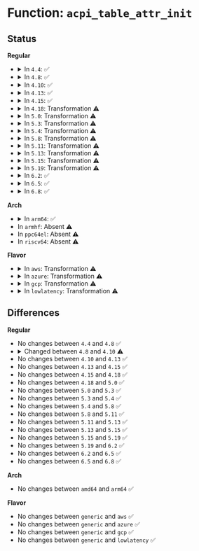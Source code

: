 # Function: <code>acpi_table_attr_init</code>

## Status
<b>Regular</b>
<ul>
<li>
<details>
<summary>In <code>4.4</code>: ✅</summary>

```c
void acpi_table_attr_init(struct acpi_table_attr *table_attr, struct acpi_table_header *table_header);
```

**Collision:** Unique Static

**Inline:** No

**Transformation:** False

**Instances:**

```
In drivers/acpi/sysfs.c (ffffffff81489a90)
Location: drivers/acpi/sysfs.c:347
Inline: False
Direct callers:
  - drivers/acpi/sysfs.c:acpi_sysfs_init
```
**Symbols:**

```
ffffffff81489a90-ffffffff81489b8e: acpi_table_attr_init (STB_LOCAL)
```
</details>
</li>
<li>
<details>
<summary>In <code>4.8</code>: ✅</summary>

```c
void acpi_table_attr_init(struct acpi_table_attr *table_attr, struct acpi_table_header *table_header);
```

**Collision:** Unique Static

**Inline:** No

**Transformation:** False

**Instances:**

```
In drivers/acpi/sysfs.c (ffffffff814d87b1)
Location: drivers/acpi/sysfs.c:347
Inline: False
Direct callers:
  - drivers/acpi/sysfs.c:acpi_sysfs_init
  - drivers/acpi/sysfs.c:acpi_sysfs_table_handler
```
**Symbols:**

```
ffffffff814d87b1-ffffffff814d88af: acpi_table_attr_init (STB_LOCAL)
```
</details>
</li>
<li>
<details>
<summary>In <code>4.10</code>: ✅</summary>

```c
int acpi_table_attr_init(struct kobject *tables_obj, struct acpi_table_attr *table_attr, struct acpi_table_header *table_header);
```

**Collision:** Unique Static

**Inline:** No

**Transformation:** False

**Instances:**

```
In drivers/acpi/sysfs.c (ffffffff814fae99)
Location: drivers/acpi/sysfs.c:346
Inline: False
Direct callers:
  - drivers/acpi/sysfs.c:acpi_sysfs_init
  - drivers/acpi/sysfs.c:acpi_sysfs_table_handler
```
**Symbols:**

```
ffffffff814fae99-ffffffff814fafbb: acpi_table_attr_init (STB_LOCAL)
```
</details>
</li>
<li>
<details>
<summary>In <code>4.13</code>: ✅</summary>

```c
int acpi_table_attr_init(struct kobject *tables_obj, struct acpi_table_attr *table_attr, struct acpi_table_header *table_header);
```

**Collision:** Unique Static

**Inline:** No

**Transformation:** False

**Instances:**

```
In drivers/acpi/sysfs.c (ffffffff8150a4e0)
Location: drivers/acpi/sysfs.c:349
Inline: False
Direct callers:
  - drivers/acpi/sysfs.c:acpi_sysfs_init
  - drivers/acpi/sysfs.c:acpi_sysfs_table_handler
```
**Symbols:**

```
ffffffff8150a4e0-ffffffff8150a619: acpi_table_attr_init (STB_LOCAL)
```
</details>
</li>
<li>
<details>
<summary>In <code>4.15</code>: ✅</summary>

```c
int acpi_table_attr_init(struct kobject *tables_obj, struct acpi_table_attr *table_attr, struct acpi_table_header *table_header);
```

**Collision:** Unique Static

**Inline:** No

**Transformation:** False

**Instances:**

```
In drivers/acpi/sysfs.c (ffffffff8154cda0)
Location: drivers/acpi/sysfs.c:362
Inline: False
Direct callers:
  - drivers/acpi/sysfs.c:acpi_sysfs_init
  - drivers/acpi/sysfs.c:acpi_sysfs_table_handler
```
**Symbols:**

```
ffffffff8154cda0-ffffffff8154ced9: acpi_table_attr_init (STB_LOCAL)
```
</details>
</li>
<li>
<details>
<summary>In <code>4.18</code>: Transformation ⚠️</summary>

```c
int acpi_table_attr_init(struct kobject *tables_obj, struct acpi_table_attr *table_attr, struct acpi_table_header *table_header);
```

**Collision:** Unique Static

**Inline:** No

**Transformation:** True

**Instances:**

```
In drivers/acpi/sysfs.c (0)
Location: drivers/acpi/sysfs.c:362
Inline: False
Direct callers:
  - drivers/acpi/sysfs.c:acpi_sysfs_init
  - drivers/acpi/sysfs.c:acpi_sysfs_table_handler
```
**Symbols:**

```
ffffffff81583510-ffffffff81583632: acpi_table_attr_init (STB_LOCAL)
ffffffff81584385-ffffffff8158439f: acpi_table_attr_init.cold.7 (STB_LOCAL)
```
</details>
</li>
<li>
<details>
<summary>In <code>5.0</code>: Transformation ⚠️</summary>

```c
int acpi_table_attr_init(struct kobject *tables_obj, struct acpi_table_attr *table_attr, struct acpi_table_header *table_header);
```

**Collision:** Unique Static

**Inline:** No

**Transformation:** True

**Instances:**

```
In drivers/acpi/sysfs.c (0)
Location: drivers/acpi/sysfs.c:362
Inline: False
Direct callers:
  - drivers/acpi/sysfs.c:acpi_sysfs_init
  - drivers/acpi/sysfs.c:acpi_sysfs_table_handler
```
**Symbols:**

```
ffffffff8159b640-ffffffff8159b762: acpi_table_attr_init (STB_LOCAL)
ffffffff8159c4b5-ffffffff8159c4cf: acpi_table_attr_init.cold.6 (STB_LOCAL)
```
</details>
</li>
<li>
<details>
<summary>In <code>5.3</code>: Transformation ⚠️</summary>

```c
int acpi_table_attr_init(struct kobject *tables_obj, struct acpi_table_attr *table_attr, struct acpi_table_header *table_header);
```

**Collision:** Unique Static

**Inline:** No

**Transformation:** True

**Instances:**

```
In drivers/acpi/sysfs.c (0)
Location: drivers/acpi/sysfs.c:362
Inline: False
Direct callers:
  - drivers/acpi/sysfs.c:acpi_sysfs_init
  - drivers/acpi/sysfs.c:acpi_sysfs_table_handler
```
**Symbols:**

```
ffffffff815cccb0-ffffffff815ccde5: acpi_table_attr_init (STB_LOCAL)
ffffffff815cdb36-ffffffff815cdb51: acpi_table_attr_init.cold (STB_LOCAL)
```
</details>
</li>
<li>
<details>
<summary>In <code>5.4</code>: Transformation ⚠️</summary>

```c
int acpi_table_attr_init(struct kobject *tables_obj, struct acpi_table_attr *table_attr, struct acpi_table_header *table_header);
```

**Collision:** Unique Static

**Inline:** No

**Transformation:** True

**Instances:**

```
In drivers/acpi/sysfs.c (0)
Location: drivers/acpi/sysfs.c:362
Inline: False
Direct callers:
  - drivers/acpi/sysfs.c:acpi_sysfs_init
  - drivers/acpi/sysfs.c:acpi_sysfs_table_handler
```
**Symbols:**

```
ffffffff815edf30-ffffffff815ee065: acpi_table_attr_init (STB_LOCAL)
ffffffff815eedb6-ffffffff815eedd1: acpi_table_attr_init.cold (STB_LOCAL)
```
</details>
</li>
<li>
<details>
<summary>In <code>5.8</code>: Transformation ⚠️</summary>

```c
int acpi_table_attr_init(struct kobject *tables_obj, struct acpi_table_attr *table_attr, struct acpi_table_header *table_header);
```

**Collision:** Unique Static

**Inline:** No

**Transformation:** True

**Instances:**

```
In drivers/acpi/sysfs.c (0)
Location: drivers/acpi/sysfs.c:362
Inline: False
Direct callers:
  - drivers/acpi/sysfs.c:acpi_tables_sysfs_init
  - drivers/acpi/sysfs.c:acpi_sysfs_table_handler
```
**Symbols:**

```
ffffffff81699f90-ffffffff8169a0c5: acpi_table_attr_init (STB_LOCAL)
ffffffff8169ad87-ffffffff8169ada2: acpi_table_attr_init.cold (STB_LOCAL)
```
</details>
</li>
<li>
<details>
<summary>In <code>5.11</code>: Transformation ⚠️</summary>

```c
int acpi_table_attr_init(struct kobject *tables_obj, struct acpi_table_attr *table_attr, struct acpi_table_header *table_header);
```

**Collision:** Unique Static

**Inline:** No

**Transformation:** True

**Instances:**

```
In drivers/acpi/sysfs.c (0)
Location: drivers/acpi/sysfs.c:362
Inline: False
Direct callers:
  - drivers/acpi/sysfs.c:acpi_tables_sysfs_init
  - drivers/acpi/sysfs.c:acpi_sysfs_table_handler
```
**Symbols:**

```
ffffffff816b7000-ffffffff816b7144: acpi_table_attr_init (STB_LOCAL)
ffffffff81c024ca-ffffffff81c024f1: acpi_table_attr_init.cold (STB_LOCAL)
```
</details>
</li>
<li>
<details>
<summary>In <code>5.13</code>: Transformation ⚠️</summary>

```c
int acpi_table_attr_init(struct kobject *tables_obj, struct acpi_table_attr *table_attr, struct acpi_table_header *table_header);
```

**Collision:** Unique Static

**Inline:** No

**Transformation:** True

**Instances:**

```
In drivers/acpi/sysfs.c (0)
Location: drivers/acpi/sysfs.c:344
Inline: False
Direct callers:
  - drivers/acpi/sysfs.c:acpi_tables_sysfs_init
  - drivers/acpi/sysfs.c:acpi_sysfs_table_handler
```
**Symbols:**

```
ffffffff816990c0-ffffffff81699204: acpi_table_attr_init (STB_LOCAL)
ffffffff81bf3cc3-ffffffff81bf3cea: acpi_table_attr_init.cold (STB_LOCAL)
```
</details>
</li>
<li>
<details>
<summary>In <code>5.15</code>: Transformation ⚠️</summary>

```c
int acpi_table_attr_init(struct kobject *tables_obj, struct acpi_table_attr *table_attr, struct acpi_table_header *table_header);
```

**Collision:** Unique Static

**Inline:** No

**Transformation:** True

**Instances:**

```
In drivers/acpi/sysfs.c (0)
Location: drivers/acpi/sysfs.c:341
Inline: False
Direct callers:
  - drivers/acpi/sysfs.c:acpi_tables_sysfs_init
  - drivers/acpi/sysfs.c:acpi_sysfs_table_handler
```
**Symbols:**

```
ffffffff8170ef50-ffffffff8170f094: acpi_table_attr_init (STB_LOCAL)
ffffffff81cf0a03-ffffffff81cf0a2a: acpi_table_attr_init.cold (STB_LOCAL)
```
</details>
</li>
<li>
<details>
<summary>In <code>5.19</code>: Transformation ⚠️</summary>

```c
int acpi_table_attr_init(struct kobject *tables_obj, struct acpi_table_attr *table_attr, struct acpi_table_header *table_header);
```

**Collision:** Unique Static

**Inline:** No

**Transformation:** True

**Instances:**

```
In drivers/acpi/sysfs.c (0)
Location: drivers/acpi/sysfs.c:341
Inline: False
Direct callers:
  - drivers/acpi/sysfs.c:acpi_tables_sysfs_init
  - drivers/acpi/sysfs.c:acpi_sysfs_table_handler
```
**Symbols:**

```
ffffffff8183d9e0-ffffffff8183db27: acpi_table_attr_init (STB_LOCAL)
ffffffff81eb885b-ffffffff81eb8881: acpi_table_attr_init.cold (STB_LOCAL)
```
</details>
</li>
<li>
<details>
<summary>In <code>6.2</code>: ✅</summary>

```c
int acpi_table_attr_init(struct kobject *tables_obj, struct acpi_table_attr *table_attr, struct acpi_table_header *table_header);
```

**Collision:** Unique Static

**Inline:** No

**Transformation:** False

**Instances:**

```
In drivers/acpi/sysfs.c (ffffffff819735f0)
Location: drivers/acpi/sysfs.c:342
Inline: False
Direct callers:
  - drivers/acpi/sysfs.c:acpi_tables_sysfs_init
  - drivers/acpi/sysfs.c:acpi_sysfs_table_handler
```
**Symbols:**

```
ffffffff819735f0-ffffffff8197375c: acpi_table_attr_init (STB_LOCAL)
```
</details>
</li>
<li>
<details>
<summary>In <code>6.5</code>: ✅</summary>

```c
int acpi_table_attr_init(struct kobject *tables_obj, struct acpi_table_attr *table_attr, struct acpi_table_header *table_header);
```

**Collision:** Unique Static

**Inline:** No

**Transformation:** False

**Instances:**

```
In drivers/acpi/sysfs.c (ffffffff819b9b90)
Location: drivers/acpi/sysfs.c:342
Inline: False
Direct callers:
  - drivers/acpi/sysfs.c:acpi_tables_sysfs_init
  - drivers/acpi/sysfs.c:acpi_sysfs_table_handler
```
**Symbols:**

```
ffffffff819b9b90-ffffffff819b9d77: acpi_table_attr_init (STB_LOCAL)
```
</details>
</li>
<li>
<details>
<summary>In <code>6.8</code>: ✅</summary>

```c
int acpi_table_attr_init(struct kobject *tables_obj, struct acpi_table_attr *table_attr, struct acpi_table_header *table_header);
```

**Collision:** Unique Static

**Inline:** No

**Transformation:** False

**Instances:**

```
In drivers/acpi/sysfs.c (ffffffff81a041d0)
Location: drivers/acpi/sysfs.c:342
Inline: False
Direct callers:
  - drivers/acpi/sysfs.c:acpi_tables_sysfs_init
  - drivers/acpi/sysfs.c:acpi_sysfs_table_handler
```
**Symbols:**

```
ffffffff81a041d0-ffffffff81a043b7: acpi_table_attr_init (STB_LOCAL)
```
</details>
</li>
</ul>
<b>Arch</b>
<ul>
<li>
<details>
<summary>In <code>arm64</code>: ✅</summary>

```c
int acpi_table_attr_init(struct kobject *tables_obj, struct acpi_table_attr *table_attr, struct acpi_table_header *table_header);
```

**Collision:** Unique Static

**Inline:** No

**Transformation:** False

**Instances:**

```
In drivers/acpi/sysfs.c (ffff800010779448)
Location: drivers/acpi/sysfs.c:362
Inline: False
Direct callers:
  - drivers/acpi/sysfs.c:acpi_sysfs_init
  - drivers/acpi/sysfs.c:acpi_sysfs_table_handler
```
**Symbols:**

```
ffff800010779448-ffff8000107795cc: acpi_table_attr_init (STB_LOCAL)
```
</details>
</li>
<li>
In <code>armhf</code>: Absent ⚠️
</li>
<li>
In <code>ppc64el</code>: Absent ⚠️
</li>
<li>
In <code>riscv64</code>: Absent ⚠️
</li>
</ul>
<b>Flavor</b>
<ul>
<li>
<details>
<summary>In <code>aws</code>: Transformation ⚠️</summary>

```c
int acpi_table_attr_init(struct kobject *tables_obj, struct acpi_table_attr *table_attr, struct acpi_table_header *table_header);
```

**Collision:** Unique Static

**Inline:** No

**Transformation:** True

**Instances:**

```
In drivers/acpi/sysfs.c (0)
Location: drivers/acpi/sysfs.c:362
Inline: False
Direct callers:
  - drivers/acpi/sysfs.c:acpi_sysfs_init
  - drivers/acpi/sysfs.c:acpi_sysfs_table_handler
```
**Symbols:**

```
ffffffff815dcc80-ffffffff815dcdb5: acpi_table_attr_init (STB_LOCAL)
ffffffff815dda51-ffffffff815dda6c: acpi_table_attr_init.cold (STB_LOCAL)
```
</details>
</li>
<li>
<details>
<summary>In <code>azure</code>: Transformation ⚠️</summary>

```c
int acpi_table_attr_init(struct kobject *tables_obj, struct acpi_table_attr *table_attr, struct acpi_table_header *table_header);
```

**Collision:** Unique Static

**Inline:** No

**Transformation:** True

**Instances:**

```
In drivers/acpi/sysfs.c (0)
Location: drivers/acpi/sysfs.c:362
Inline: False
Direct callers:
  - drivers/acpi/sysfs.c:acpi_sysfs_init
  - drivers/acpi/sysfs.c:acpi_sysfs_table_handler
```
**Symbols:**

```
ffffffff815c82c0-ffffffff815c83f5: acpi_table_attr_init (STB_LOCAL)
ffffffff815c9091-ffffffff815c90ac: acpi_table_attr_init.cold (STB_LOCAL)
```
</details>
</li>
<li>
<details>
<summary>In <code>gcp</code>: Transformation ⚠️</summary>

```c
int acpi_table_attr_init(struct kobject *tables_obj, struct acpi_table_attr *table_attr, struct acpi_table_header *table_header);
```

**Collision:** Unique Static

**Inline:** No

**Transformation:** True

**Instances:**

```
In drivers/acpi/sysfs.c (0)
Location: drivers/acpi/sysfs.c:362
Inline: False
Direct callers:
  - drivers/acpi/sysfs.c:acpi_sysfs_init
  - drivers/acpi/sysfs.c:acpi_sysfs_table_handler
```
**Symbols:**

```
ffffffff815e2210-ffffffff815e2345: acpi_table_attr_init (STB_LOCAL)
ffffffff815e3096-ffffffff815e30b1: acpi_table_attr_init.cold (STB_LOCAL)
```
</details>
</li>
<li>
<details>
<summary>In <code>lowlatency</code>: Transformation ⚠️</summary>

```c
int acpi_table_attr_init(struct kobject *tables_obj, struct acpi_table_attr *table_attr, struct acpi_table_header *table_header);
```

**Collision:** Unique Static

**Inline:** No

**Transformation:** True

**Instances:**

```
In drivers/acpi/sysfs.c (0)
Location: drivers/acpi/sysfs.c:362
Inline: False
Direct callers:
  - drivers/acpi/sysfs.c:acpi_sysfs_init
  - drivers/acpi/sysfs.c:acpi_sysfs_table_handler
```
**Symbols:**

```
ffffffff815fc0d0-ffffffff815fc205: acpi_table_attr_init (STB_LOCAL)
ffffffff815fcf56-ffffffff815fcf71: acpi_table_attr_init.cold (STB_LOCAL)
```
</details>
</li>
</ul>

## Differences
<b>Regular</b>
<ul>
<li>
No changes between <code>4.4</code> and <code>4.8</code> ✅
</li>
<li>
<details>
<summary>Changed between <code>4.8</code> and <code>4.10</code> ⚠️</summary>
<ul>
<li>
<b>Param added. </b>
<code>struct kobject *tables_obj</code>
</li>
<li>
<b>Param reordered. </b>
<code>table_attr, table_header</code> ➡️ <code>tables_obj, table_attr, table_header</code>
</li>
<li>
<b>Return type changed. </b>
<code>void</code> ➡️ <code>int</code>
</li>
</ul>
</details>
</li>
<li>
No changes between <code>4.10</code> and <code>4.13</code> ✅
</li>
<li>
No changes between <code>4.13</code> and <code>4.15</code> ✅
</li>
<li>
No changes between <code>4.15</code> and <code>4.18</code> ✅
</li>
<li>
No changes between <code>4.18</code> and <code>5.0</code> ✅
</li>
<li>
No changes between <code>5.0</code> and <code>5.3</code> ✅
</li>
<li>
No changes between <code>5.3</code> and <code>5.4</code> ✅
</li>
<li>
No changes between <code>5.4</code> and <code>5.8</code> ✅
</li>
<li>
No changes between <code>5.8</code> and <code>5.11</code> ✅
</li>
<li>
No changes between <code>5.11</code> and <code>5.13</code> ✅
</li>
<li>
No changes between <code>5.13</code> and <code>5.15</code> ✅
</li>
<li>
No changes between <code>5.15</code> and <code>5.19</code> ✅
</li>
<li>
No changes between <code>5.19</code> and <code>6.2</code> ✅
</li>
<li>
No changes between <code>6.2</code> and <code>6.5</code> ✅
</li>
<li>
No changes between <code>6.5</code> and <code>6.8</code> ✅
</li>
</ul>
<b>Arch</b>
<ul>
<li>
No changes between <code>amd64</code> and <code>arm64</code> ✅
</li>
</ul>
<b>Flavor</b>
<ul>
<li>
No changes between <code>generic</code> and <code>aws</code> ✅
</li>
<li>
No changes between <code>generic</code> and <code>azure</code> ✅
</li>
<li>
No changes between <code>generic</code> and <code>gcp</code> ✅
</li>
<li>
No changes between <code>generic</code> and <code>lowlatency</code> ✅
</li>
</ul>
